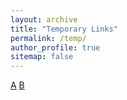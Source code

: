 ```yaml
---
layout: archive
title: "Temporary Links"
permalink: /temp/
author_profile: true
sitemap: false
---
```


[A](https://docs.google.com/presentation/d/1pc0AFCdHnuCpddhLWWOv_hsaDtakhOAK6KsjWPIze34/edit?usp=sharing)
[B](https://docs.google.com/presentation/d/1zQVPq1zoJDRSkfXWBXp5qSnOEx5iTjrEuEJdMTrG0qA/edit?usp=sharing)
